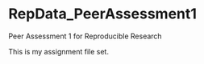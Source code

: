 RepData_PeerAssessment1
=======================

Peer Assessment 1 for Reproducible Research

This is my assignment file set.
